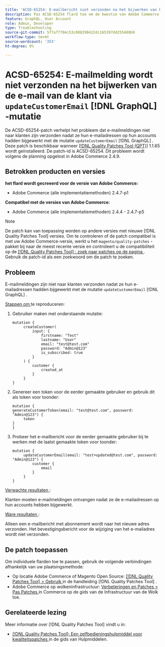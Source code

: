```yaml
---
title: 'ACSD-65254: E-mailbericht niet verzonden na het bijwerken van klantene-mail via updateCustomerEmail  [!DNL GraphQL]  mutatie'
description: Pas ACSD-65254 flard toe om de kwestie van Adobe Commerce te bevestigen waar de e-mailberichten niet werden verzonden naar klanten na met succes hun e-mailadressen op hun rekeningen gebruikend updateCustomerEmail  [!DNL GraphQL]  mutatie.
feature: GraphQL, User Account
role: Admin, Developer
type: Troubleshooting
source-git-commit: 5f7af7704c53c808298422dc165397dd255480b9
workflow-type: tm+mt
source-wordcount: '353'
ht-degree: 0%

---
```



# ACSD-65254: E-mailmelding wordt niet verzonden na het bijwerken van de e-mail van de klant via `updateCustomerEmail` [!DNL GraphQL] -mutatie

De ACSD-65254-patch verhelpt het probleem dat e-mailmeldingen niet naar klanten zijn verzonden nadat ze hun e-mailadressen op hun accounts hadden bijgewerkt met de mutatie `updateCustomerEmail` [!DNL GraphQL] . Deze patch is beschikbaar wanneer [[!DNL Quality Patches Tool (QPT)]](/help/tools/quality-patches-tool/quality-patches-tool-to-self-serve-quality-patches.md) 1.1.65 wordt geïnstalleerd. De patch-id is ACSD-65254. Dit probleem wordt volgens de planning opgelost in Adobe Commerce 2.4.9.

## Betrokken producten en versies

**het flard wordt gecreeerd voor de versie van Adobe Commerce:**

* Adobe Commerce (alle implementatiemethoden) 2.4.7-p1

**Compatibel met de versies van Adobe Commerce:**

* Adobe Commerce (alle implementatiemethoden) 2.4.4 - 2.4.7-p5

>[!NOTE]
>
>De patch kan van toepassing worden op andere versies met nieuwe [!DNL Quality Patches Tool] versies. Om te controleren of de patch compatibel is met uw Adobe Commerce-versie, werkt u het `magento/quality-patches` -pakket bij naar de meest recente versie en controleert u de compatibiliteit op de [[!DNL Quality Patches Tool] : zoek naar patches op de pagina ](https://experienceleague.adobe.com/tools/commerce-quality-patches/index.html?lang=nl-NL) . Gebruik de patch-id als een zoekwoord om de patch te zoeken.

## Probleem

E-mailmeldingen zijn niet naar klanten verzonden nadat ze hun e-mailadressen hadden bijgewerkt met de mutatie `updateCustomerEmail` [!DNL GraphQL] .

<u> Stappen om </u> te reproduceren:

1. Gebruiker maken met onderstaande mutatie:

   ```
   mutation {
   	    createCustomer(
   		    input: {
   			    firstname: "Test"
   			    lastname: "User"
   			    email: "test@test.com"
   			    password: "Admin@123"
   			    is_subscribed: true
   		    }
   	    ) {
   		    customer {
   			    created_at
   		    }
   	    }
   }
   ```

1. Genereer een token voor de eerder gemaakte gebruiker en gebruik dit als token voor toonder:

   ```
   mutation {
   generateCustomerToken(email: "test@test.com", password: "Admin@123") {
   	    token
   }
   }
   ```

1. Probeer het e-mailbericht voor de eerder gemaakte gebruiker bij te werken met de laatst gemaakte token voor toonder:

   ```
   mutation {
   	    updateCustomerEmail(email: "test+updated@test.com", password: "Admin@123") {
   		    customer {
   			    email
   		    }
   	    }
   }
   ```

<u> Verwachte resultaten </u>:

Klanten moeten e-mailmeldingen ontvangen nadat ze de e-mailadressen op hun accounts hebben bijgewerkt.

<u> Ware resultaten </u>:

Alleen een e-mailbericht met abonnement wordt naar het nieuwe adres verzonden. Het bevestigingsbericht voor de wijziging van het e-mailadres wordt niet verzonden.

## De patch toepassen

Om individuele flarden toe te passen, gebruik de volgende verbindingen afhankelijk van uw plaatsingsmethode:

* Op locatie Adobe Commerce of Magento Open Source: [[!DNL Quality Patches Tool] > Gebruik ](/help/tools/quality-patches-tool/usage.md) in de handleiding [!DNL Quality Patches Tool] .
* Adobe Commerce op wolkeninfrastructuur: [ Verbeteringen en Patches > Pas Patches ](https://experienceleague.adobe.com/docs/commerce-cloud-service/user-guide/develop/upgrade/apply-patches.html?lang=nl-NL) in Commerce op de gids van de Infrastructuur van de Wolk toe.

## Gerelateerde lezing

Meer informatie over [!DNL Quality Patches Tool] vindt u in:

* [[!DNL Quality Patches Tool]: Een zelfbedieningshulpmiddel voor kwaliteitspatches ](/help/tools/quality-patches-tool/quality-patches-tool-to-self-serve-quality-patches.md) in de gids van Hulpmiddelen.
